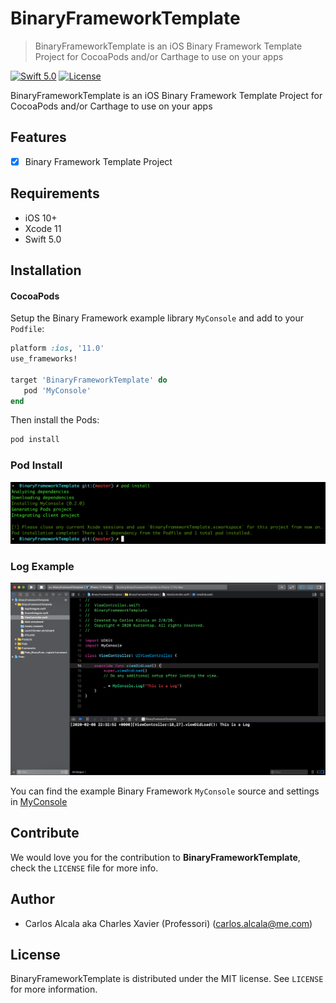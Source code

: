# BinaryFrameworkTemplate
> BinaryFrameworkTemplate is an iOS Binary Framework Template Project for CocoaPods and/or Carthage to use on your apps

[![Swift 5.0](https://img.shields.io/badge/swift-5.0-red.svg?style=flat)](https://developer.apple.com/swift)
[![License](https://img.shields.io/badge/license-MIT-lightgrey.svg?style=flat)](https://opensource.org/licenses/MIT)

BinaryFrameworkTemplate is an iOS Binary Framework Template Project for CocoaPods and/or Carthage to use on your apps

## Features

- [x] Binary Framework Template Project

## Requirements

- iOS 10+
- Xcode 11
- Swift 5.0

## Installation

#### CocoaPods
Setup the Binary Framework example library `MyConsole` and add to your `Podfile`:

```ruby
platform :ios, '11.0'
use_frameworks!

target 'BinaryFrameworkTemplate' do
   pod 'MyConsole'
end
```

Then install the Pods:

```ruby
pod install
```

### Pod Install
![Pod Install](screenshots/pod_install.png)

### Log Example
![Log Example](screenshots/log_example.png)

You can find the example Binary Framework `MyConsole` source and settings in [MyConsole](https://github.com/devcarlos/MyConsole)

## Contribute

We would love you for the contribution to **BinaryFrameworkTemplate**, check the ``LICENSE`` file for more info.

## Author

* Carlos Alcala aka Charles Xavier (Professori) (carlos.alcala@me.com)

## License

BinaryFrameworkTemplate is distributed under the MIT license. See ``LICENSE`` for more information.
